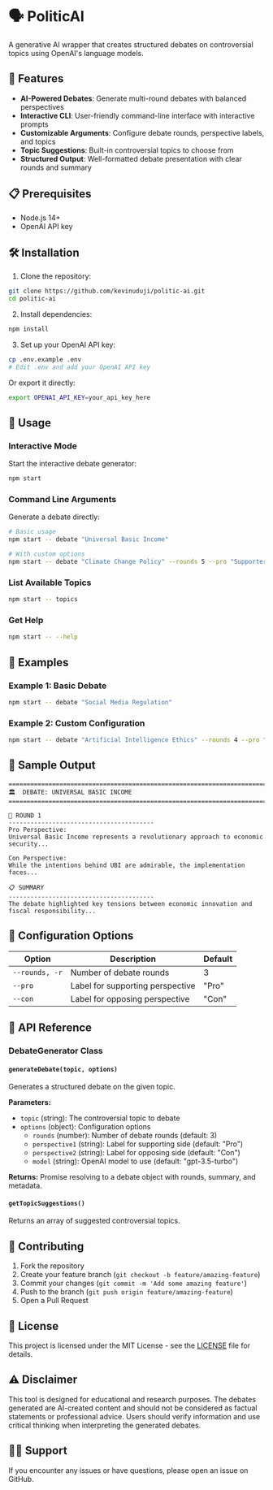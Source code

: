 # 🗣️ PoliticAI

A generative AI wrapper that creates structured debates on controversial topics using OpenAI's language models.

## 🚀 Features

- **AI-Powered Debates**: Generate multi-round debates with balanced perspectives
- **Interactive CLI**: User-friendly command-line interface with interactive prompts
- **Customizable Arguments**: Configure debate rounds, perspective labels, and topics
- **Topic Suggestions**: Built-in controversial topics to choose from
- **Structured Output**: Well-formatted debate presentation with clear rounds and summary

## 📋 Prerequisites

- Node.js 14+ 
- OpenAI API key

## 🛠️ Installation

1. Clone the repository:
```bash
git clone https://github.com/kevinuduji/politic-ai.git
cd politic-ai
```

2. Install dependencies:
```bash
npm install
```

3. Set up your OpenAI API key:
```bash
cp .env.example .env
# Edit .env and add your OpenAI API key
```

Or export it directly:
```bash
export OPENAI_API_KEY=your_api_key_here
```

## 🎯 Usage

### Interactive Mode
Start the interactive debate generator:
```bash
npm start
```

### Command Line Arguments
Generate a debate directly:
```bash
# Basic usage
npm start -- debate "Universal Basic Income"

# With custom options
npm start -- debate "Climate Change Policy" --rounds 5 --pro "Supporters" --con "Critics"
```

### List Available Topics
```bash
npm start -- topics
```

### Get Help
```bash
npm start -- --help
```

## 📖 Examples

### Example 1: Basic Debate
```bash
npm start -- debate "Social Media Regulation"
```

### Example 2: Custom Configuration
```bash
npm start -- debate "Artificial Intelligence Ethics" --rounds 4 --pro "Tech Advocates" --con "Privacy Advocates"
```

## 🎨 Sample Output

```
================================================================================
🏛️  DEBATE: UNIVERSAL BASIC INCOME
================================================================================

📍 ROUND 1
----------------------------------------
Pro Perspective:
Universal Basic Income represents a revolutionary approach to economic security...

Con Perspective:
While the intentions behind UBI are admirable, the implementation faces...

📋 SUMMARY
----------------------------------------
The debate highlighted key tensions between economic innovation and fiscal responsibility...
```

## 🔧 Configuration Options

| Option | Description | Default |
|--------|-------------|---------|
| `--rounds, -r` | Number of debate rounds | 3 |
| `--pro` | Label for supporting perspective | "Pro" |
| `--con` | Label for opposing perspective | "Con" |

## 📝 API Reference

### DebateGenerator Class

#### `generateDebate(topic, options)`
Generates a structured debate on the given topic.

**Parameters:**
- `topic` (string): The controversial topic to debate
- `options` (object): Configuration options
  - `rounds` (number): Number of debate rounds (default: 3)
  - `perspective1` (string): Label for supporting side (default: "Pro")
  - `perspective2` (string): Label for opposing side (default: "Con")
  - `model` (string): OpenAI model to use (default: "gpt-3.5-turbo")

**Returns:** Promise resolving to a debate object with rounds, summary, and metadata.

#### `getTopicSuggestions()`
Returns an array of suggested controversial topics.

## 🤝 Contributing

1. Fork the repository
2. Create your feature branch (`git checkout -b feature/amazing-feature`)
3. Commit your changes (`git commit -m 'Add some amazing feature'`)
4. Push to the branch (`git push origin feature/amazing-feature`)
5. Open a Pull Request

## 📄 License

This project is licensed under the MIT License - see the [LICENSE](LICENSE) file for details.

## ⚠️ Disclaimer

This tool is designed for educational and research purposes. The debates generated are AI-created content and should not be considered as factual statements or professional advice. Users should verify information and use critical thinking when interpreting the generated debates.

## 🙋‍♂️ Support

If you encounter any issues or have questions, please open an issue on GitHub.
